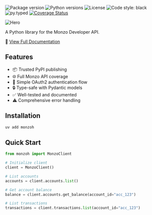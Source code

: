 ![Package version](https://img.shields.io/pypi/v/monzoh)
![Python versions](https://img.shields.io/pypi/pyversions/monzoh.svg)
![License](https://img.shields.io/pypi/l/monzoh)
![Code style: black](https://img.shields.io/badge/code%20style-black-000000.svg)
![py.typed](https://img.shields.io/badge/py-typed-FFD43B)
[![Coverage Status](https://coveralls.io/repos/github/samdobson/monzoh/badge.svg?branch=main)](https://coveralls.io/github/samdobson/monzoh?branch=main)

![Hero](hero.png)

A Python library for the Monzo Developer API.

📖 [View Full Documentation](https://sjd333-organization.mintlify.app/docs/introduction)


## Features

- 📦 Trusted PyPI publishing
- 🌐 Full Monzo API coverage
- 🔐 Simple OAuth2 authentication flow
- 🔒 Type-safe with Pydantic models
- ✅ Well-tested and documented
- ⚠️  Comprehensive error handling

## Installation

```bash
uv add monzoh
```

## Quick Start

```python
from monzoh import MonzoClient

# Initialize client
client = MonzoClient()

# List accounts
accounts = client.accounts.list()

# Get account balance
balance = client.accounts.get_balance(account_id="acc_123")

# List transactions
transactions = client.transactions.list(account_id="acc_123")
```

